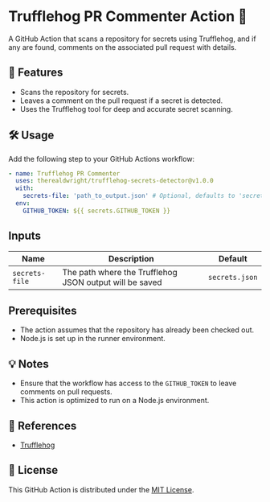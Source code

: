 # Trufflehog PR Commenter Action 🚨

A GitHub Action that scans a repository for secrets using Trufflehog, and if any are found, comments on the associated pull request with details.

## 🚀 Features

- Scans the repository for secrets.
- Leaves a comment on the pull request if a secret is detected.
- Uses the Trufflehog tool for deep and accurate secret scanning.

## 🛠️ Usage

Add the following step to your GitHub Actions workflow:

```yaml
- name: Trufflehog PR Commenter
  uses: therealdwright/trufflehog-secrets-detector@v1.0.0
  with:
    secrets-file: 'path_to_output.json' # Optional, defaults to 'secrets.json'
  env:
    GITHUB_TOKEN: ${{ secrets.GITHUB_TOKEN }}
```

## Inputs

| Name          | Description                                           | Default         |
|---------------|-------------------------------------------------------|-----------------|
| `secrets-file`| The path where the Trufflehog JSON output will be saved| `secrets.json`  |

## Prerequisites

- The action assumes that the repository has already been checked out.
- Node.js is set up in the runner environment.

## 💡 Notes

- Ensure that the workflow has access to the `GITHUB_TOKEN` to leave comments on pull requests.
- This action is optimized to run on a Node.js environment.

## 📖 References

- [Trufflehog](https://github.com/trufflesecurity/trufflehog)

## 📜 License

This GitHub Action is distributed under the [MIT License](LICENSE).
